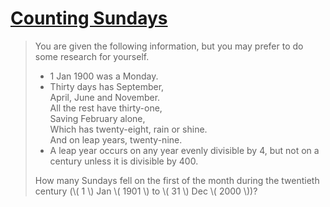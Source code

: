 # [Counting Sundays](https://projecteuler.net/problem=19)

> You are given the following information, but you may prefer to do some research for yourself.
> 
> - 1 Jan 1900 was a Monday.
> - Thirty days has September,\
> April, June and November.\
> All the rest have thirty-one,\
> Saving February alone,\
> Which has twenty-eight, rain or shine.\
> And on leap years, twenty-nine.
> - A leap year occurs on any year evenly divisible by 4, but not on a century unless it is divisible by 400.
> 
> 
> How many Sundays fell on the first of the month during the twentieth century (\\( 1 \\) Jan \\( 1901 \\) to \\( 31 \\) Dec \\( 2000 \\))?
